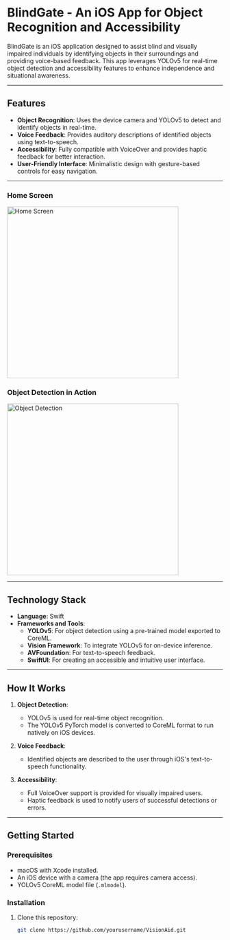 # BlindGate - An iOS App for Object Recognition and Accessibility

BlindGate is an iOS application designed to assist blind and visually impaired individuals by identifying objects in their surroundings and providing voice-based feedback. This app leverages YOLOv5 for real-time object detection and accessibility features to enhance independence and situational awareness.

---

## Features
- **Object Recognition**: Uses the device camera and YOLOv5 to detect and identify objects in real-time.
- **Voice Feedback**: Provides auditory descriptions of identified objects using text-to-speech.
- **Accessibility**: Fully compatible with VoiceOver and provides haptic feedback for better interaction.
- **User-Friendly Interface**: Minimalistic design with gesture-based controls for easy navigation.

---
### Home Screen
<img src="screenshots/s1.png" alt="Home Screen" width="400"/>

### Object Detection in Action
<img src="screenshots/s2.png" alt="Object Detection" width="400"/>

-------------
## Technology Stack
- **Language**: Swift
- **Frameworks and Tools**:
  - **YOLOv5**: For object detection using a pre-trained model exported to CoreML.
  - **Vision Framework**: To integrate YOLOv5 for on-device inference.
  - **AVFoundation**: For text-to-speech feedback.
  - **SwiftUI**: For creating an accessible and intuitive user interface.

---

## How It Works
1. **Object Detection**:
   - YOLOv5 is used for real-time object recognition.
   - The YOLOv5 PyTorch model is converted to CoreML format to run natively on iOS devices.
   
2. **Voice Feedback**:
   - Identified objects are described to the user through iOS's text-to-speech functionality.

3. **Accessibility**:
   - Full VoiceOver support is provided for visually impaired users.
   - Haptic feedback is used to notify users of successful detections or errors.

---

## Getting Started
### Prerequisites
- macOS with Xcode installed.
- An iOS device with a camera (the app requires camera access).
- YOLOv5 CoreML model file (`.mlmodel`).

### Installation
1. Clone this repository:
   ```bash
   git clone https://github.com/yourusername/VisionAid.git

